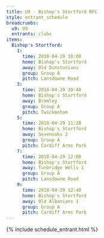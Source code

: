 ```yaml
---
title: U9 - Bishop's Stortford RFC
style: entrant_schedule
breadcrumbs:
  u9: U9
  entrants: clubs
items:
  Bishop's Stortford:
    1:
      time: 2018-04-29 10:00
      home: Bishop's Stortford
      away: Old Dunstonians
      group: Group A
      pitch: Lansdowne Road
    3:
      time: 2018-04-29 10:40
      home: Bishop's Stortford
      away: Bromley
      group: Group A
      pitch: Twickenham
    5:
      time: 2018-04-29 11:20
      home: Bishop's Stortford
      away: Sevenoaks 2
      group: Group A
      pitch: Cardiff Arms Park
    7:
      time: 2018-04-29 12:00
      home: Bishop's Stortford
      away: Tunbridge Wells 1
      group: Group A
      pitch: Lansdowne Road
    9:
      time: 2018-04-29 12:40
      home: Bishop's Stortford
      away: Old Albanians 1
      group: Group A
      pitch: Cardiff Arms Park
---
```


{% include schedule_entrant.html %}
